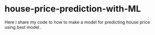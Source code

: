 # house-price-prediction-with-ML
Here i share my code to how to make a model for predicting house price using best model .
